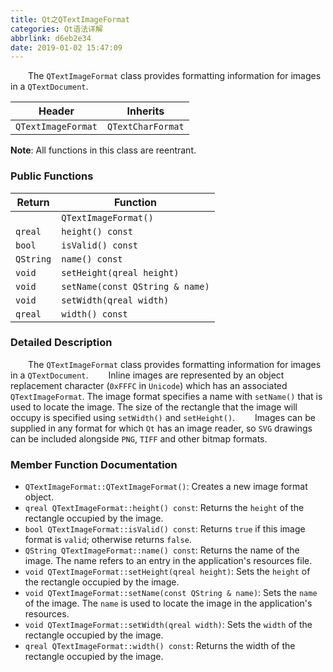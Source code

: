 ```yaml
---
title: Qt之QTextImageFormat
categories: Qt语法详解
abbrlink: d6eb2e34
date: 2019-01-02 15:47:09
---
```

&emsp;&emsp;The `QTextImageFormat` class provides formatting information for images in a `QTextDocument`.<!--more-->

Header             | Inherits
-------------------|-----------------
`QTextImageFormat` | `QTextCharFormat`

**Note**: All functions in this class are reentrant.

### Public Functions

Return    | Function
----------|--------
          | `QTextImageFormat()`
`qreal`   | `height() const`
`bool`    | `isValid() const`
`QString` | `name() const`
`void`    | `setHeight(qreal height)`
`void`    | `setName(const QString & name)`
`void`    | `setWidth(qreal width)`
`qreal`   | `width() const`

### Detailed Description

&emsp;&emsp;The `QTextImageFormat` class provides formatting information for images in a `QTextDocument`.
&emsp;&emsp;Inline images are represented by an object replacement character (`0xFFFC` in `Unicode`) which has an associated `QTextImageFormat`. The image format specifies a name with `setName()` that is used to locate the image. The size of the rectangle that the image will occupy is specified using `setWidth()` and `setHeight()`.
&emsp;&emsp;Images can be supplied in any format for which `Qt` has an image reader, so `SVG` drawings can be included alongside `PNG`, `TIFF` and other bitmap formats.

### Member Function Documentation

- `QTextImageFormat::QTextImageFormat()`: Creates a new image format object.
- `qreal QTextImageFormat::height() const`: Returns the `height` of the rectangle occupied by the image.
- `bool QTextImageFormat::isValid() const`: Returns `true` if this image format is `valid`; otherwise returns `false`.
- `QString QTextImageFormat::name() const`: Returns the name of the image. The name refers to an entry in the application's resources file.
- `void QTextImageFormat::setHeight(qreal height)`: Sets the `height` of the rectangle occupied by the image.
- `void QTextImageFormat::setName(const QString & name)`: Sets the `name` of the image. The `name` is used to locate the image in the application's resources.
- `void QTextImageFormat::setWidth(qreal width)`: Sets the `width` of the rectangle occupied by the image.
- `qreal QTextImageFormat::width() const`: Returns the width of the rectangle occupied by the image.